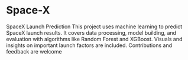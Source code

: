 # Space-X
SpaceX Launch Prediction This project uses machine learning to predict SpaceX launch results. It covers data processing, model building, and evaluation with algorithms like Random Forest and XGBoost. Visuals and insights on important launch factors are included. Contributions and feedback are welcome
